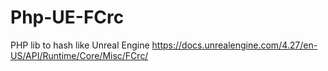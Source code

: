 # Php-UE-FCrc
PHP lib to hash like Unreal Engine https://docs.unrealengine.com/4.27/en-US/API/Runtime/Core/Misc/FCrc/
